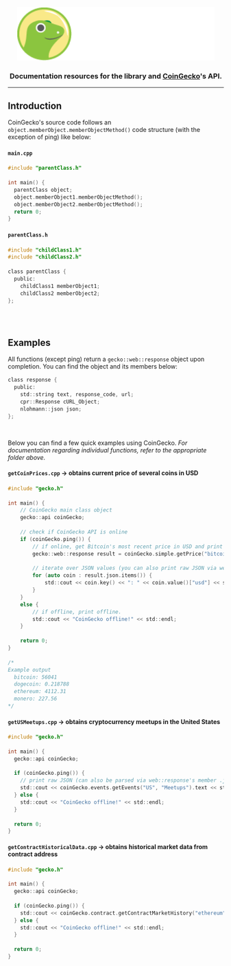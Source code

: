 <p align="center">
  <img width="460" height="125" src="/images/coingecko.jpg">
</p>
<h3 align="center">Documentation resources for the library and <a href="https://www.coingecko.com/">CoinGecko</a>'s API.</h3>
<hr>
<h2>Introduction</h2>
<p>CoinGecko's source code follows an <code>object.memberObject.memberObjectMethod()</code> code structure (with the exception of ping) like below:</p>

#### **`main.cpp`**
```c
#include "parentClass.h"

int main() {
  parentClass object;
  object.memberObject1.memberObjectMethod();
  object.memberObject2.memberObjectMethod();
  return 0;
}
```

#### **`parentClass.h`**
```c
#include "childClass1.h"
#include "childClass2.h"

class parentClass {
  public: 
    childClass1 memberObject1;
    childClass2 memberObject2;
};
```

<br><br>
<h2>Examples</h2>
<p>All functions (except ping) return a <code>gecko::web::response</code> object upon completion. You can find the object and its members below:

```c
class response {
  public:
	std::string text, response_code, url;
	cpr::Response cURL_Object;
	nlohmann::json json;
};
```
<br>
<p>Below you can find a few quick examples using CoinGecko. <i>For documentation regarding individual functions, refer to the appropriate folder above.</i></p>


#### **`getCoinPrices.cpp`** -> obtains current price of several coins in USD
```c
#include "gecko.h"

int main() {
    // CoinGecko main class object
    gecko::api coinGecko;

    // check if CoinGecko API is online
    if (coinGecko.ping()) {
        // if online, get Bitcoin's most recent price in USD and print the JSON response
        gecko::web::response result = coinGecko.simple.getPrice("bitcoin,ethereum,xrp,dogecoin,monero", "usd");

        // iterate over JSON values (you can also print raw JSON via web::response's member .text)
        for (auto coin : result.json.items()) {
            std::cout << coin.key() << ": " << coin.value()["usd"] << std::endl;
        }
    }
    else {
        // if offline, print offline.
        std::cout << "CoinGecko offline!" << std::endl;
    }

    return 0;
}

/*
Example output
  bitcoin: 56041
  dogecoin: 0.218788
  ethereum: 4112.31
  monero: 227.56
*/
```

#### **`getUSMeetups.cpp`** -> obtains cryptocurrency meetups in the United States
```c
#include "gecko.h"

int main() {
  gecko::api coinGecko;
  
  if (coinGecko.ping()) {
    // print raw JSON (can also be parsed via web::response's member .json)
    std::cout << coinGecko.events.getEvents("US", "Meetups").text << std::endl;
  } else {
    std::cout << "CoinGecko offline!" << std::endl;
  }
  
  return 0;
}
```

#### **`getContractHistoricalData.cpp`** -> obtains historical market data from contract address
```c
#include "gecko.h"

int main() {
  gecko::api coinGecko;
  
  if (coinGecko.ping()) {
    std::cout << coinGecko.contract.getContractMarketHistory("ethereum", "0x4363e1485764d206b01ddc9ca121030585259f6f", "usd", "1").text << std::endl;
  } else {
    std::cout << "CoinGecko offline!" << std::endl;
  }
  
  return 0;
}
```
